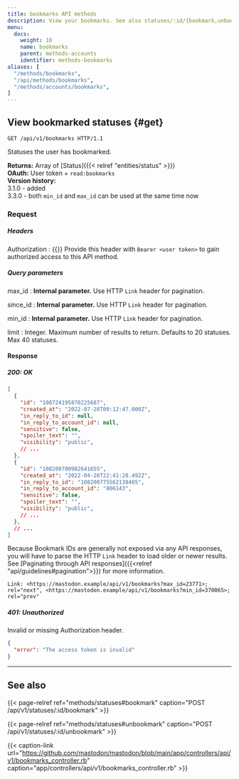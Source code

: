 ```yaml
---
title: bookmarks API methods
description: View your bookmarks. See also statuses/:id/{bookmark,unbookmark}
menu:
  docs:
    weight: 10
    name: bookmarks
    parent: methods-accounts
    identifier: methods-bookmarks
aliases: [
  "/methods/bookmarks",
  "/api/methods/bookmarks",
  "/methods/accounts/bookmarks",
]
---
```


<style>
#TableOfContents ul ul ul {display: none}
</style>

## View bookmarked statuses {#get}

```http
GET /api/v1/bookmarks HTTP/1.1
```

Statuses the user has bookmarked.

**Returns:** Array of [Status]({{< relref "entities/status" >}})\
**OAuth:** User token + `read:bookmarks`\
**Version history:**\
3.1.0 - added\
3.3.0 - both `min_id` and `max_id` can be used at the same time now

### Request
##### Headers

Authorization
: {{<required>}} Provide this header with `Bearer <user token>` to gain authorized access to this API method.

##### Query parameters

max_id 
: **Internal parameter.** Use HTTP `Link` header for pagination.

since_id
: **Internal parameter.** Use HTTP `Link` header for pagination.

min_id
: **Internal parameter.** Use HTTP `Link` header for pagination.

limit
: Integer. Maximum number of results to return. Defaults to 20 statuses. Max 40 statuses.

#### Response
##### 200: OK

```json
[
  {
    "id": "108724195870225687",
    "created_at": "2022-07-28T09:12:47.000Z",
    "in_reply_to_id": null,
    "in_reply_to_account_id": null,
    "sensitive": false,
    "spoiler_text": "",
    "visibility": "public",
    // ...
  },
  {
    "id": "108200780982641655",
    "created_at": "2022-04-26T22:41:28.492Z",
    "in_reply_to_id": "108200775562138405",
    "in_reply_to_account_id": "806143",
    "sensitive": false,
    "spoiler_text": "",
    "visibility": "public",
    // ...
  },
  // ...
]
```

Because Bookmark IDs are generally not exposed via any API responses, you will have to parse the HTTP `Link` header to load older or newer results. See [Paginating through API responses]({{<relref "api/guidelines#pagination">}}) for more information.

```http
Link: <https://mastodon.example/api/v1/bookmarks?max_id=23771>; rel="next", <https://mastodon.example/api/v1/bookmarks?min_id=370065>; rel="prev"
```

##### 401: Unauthorized

Invalid or missing Authorization header.

```json
{
  "error": "The access token is invalid"
}
```

---

## See also

{{< page-relref ref="methods/statuses#bookmark" caption="POST /api/v1/statuses/:id/bookmark" >}}

{{< page-relref ref="methods/statuses#unbookmark" caption="POST /api/v1/statuses/:id/unbookmark" >}}

{{< caption-link url="https://github.com/mastodon/mastodon/blob/main/app/controllers/api/v1/bookmarks_controller.rb" caption="app/controllers/api/v1/bookmarks_controller.rb" >}}